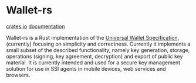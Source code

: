 # Wallet-rs

[crates.io](https://crates.io/crates/universal_wallet) [documentation](https://docs.rs/universal_wallet)

Wallet-rs is a Rust implementation of the [Universal Wallet Specification](https://transmute-industries.github.io/universal-wallet), (currently) focusing on simplicity and correctness. Currently it implements a small subset of the described functionality, namely key generation, storage, operations (signing, key agreement, decryption) and export of public key material. It is currently intended and used for a secure key management solution for use in SSI agents in mobile devices, web services and browsers.
